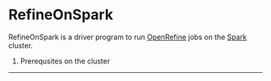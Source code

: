 RefineOnSpark
=============

RefineOnSpark is a driver program to run [OpenRefine](http://openrefine.org) jobs on the [Spark](http://spark.apache.org) cluster.

1. Prerequsites on the cluster
--------------------------------
